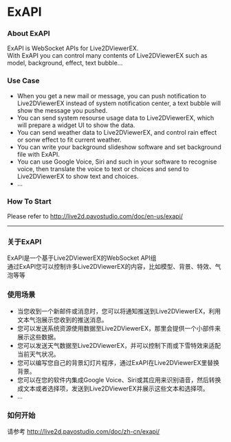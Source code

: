 # ExAPI

### About ExAPI
ExAPI is WebSocket APIs for Live2DViewerEX. <br>
With ExAPI you can control many contents of Live2DViewerEX such as model, background, effect, text bubble...


### Use Case
* When you get a new mail or message, you can push notification to Live2DViewerEX instead of system notification center, a text bubble will show the message you pushed.
* You can send system resourse usage data to Live2DViewerEX, which will prepare a widget UI to show the data.
* You can send weather data to Live2DViewerEX, and control rain effect or sonw effect to fit current weather.
* You can write your background slideshow software and set background file with ExAPI.
* You can use Google Voice, Siri and such in your software to recognise voice, then translate the voice to text or choices and send to Live2DViewerEX to show text and choices.
* ...

### How To Start
Please refer to http://live2d.pavostudio.com/doc/en-us/exapi/


***
### 关于ExAPI
ExAPI是一个基于Live2DViewerEX的WebSocket API组 <br>
通过ExAPI您可以控制许多Live2DViewerEX的内容，比如模型、背景、特效、气泡等等


### 使用场景
* 当您收到一个新邮件或消息时，您可以将通知推送到Live2DViewerEX，利用文本气泡展示您收到的推送消息。
* 您可以发送系统资源使用数据至Live2DViewerEX，那里会提供一个小部件来展示这些数据。
* 您可以发送天气数据至Live2DViewerEX，并可以控制下雨或下雪特效来适配当前天气状况。
* 您可以编写您自己的背景幻灯片程序，通过ExAPI在Live2DViewerEX里替换背景。
* 您可以在您的软件内集成Google Voice、Siri或其应用来识别语音，然后转换成文本或者选择项，发送到Live2DViewerEX并展示这些文本和选择项。
* ...

### 如何开始
请参考 http://live2d.pavostudio.com/doc/zh-cn/exapi/
